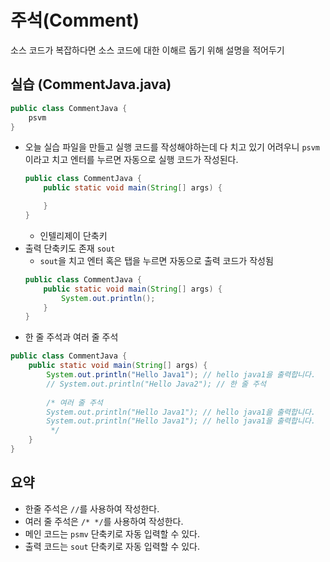 # 주석(Comment)
소스 코드가 복잡하다면 소스 코드에 대한 이해르 돕기 위해 설명을 적어두기
## 실습 (CommentJava.java)
```java
public class CommentJava {
    psvm
}
```
- 오늘 실습 파일을 만들고 실행 코드를 작성해야하는데 다 치고 있기 어려우니 `psvm`이라고 치고 엔터를 누르면 자동으로 실행 코드가 작성된다.
    ```java
    public class CommentJava {
        public static void main(String[] args) {

        }
    }
    ```
    - 인텔리제이 단축키
- 출력 단축키도 존재 `sout`
    - `sout`을 치고 엔터 혹은 탭을 누르면 자동으로 출력 코드가 작성됨
    ```java
    public class CommentJava {
        public static void main(String[] args) {
            System.out.println();
        }
    }
    ```
- 한 줄 주석과 여러 줄 주석
```java
public class CommentJava {
    public static void main(String[] args) {
        System.out.println("Hello Java1"); // hello java1을 출력합니다.
        // System.out.println("Hello Java2"); // 한 줄 주석
        
        /* 여러 줄 주석
        System.out.println("Hello Java1"); // hello java1을 출력합니다.
        System.out.println("Hello Java1"); // hello java1을 출력합니다.
         */
    }
}
```
## 요약
- 한줄 주석은 `//`를 사용하여 작성한다.
- 여러 줄 주석은 `/* */`를 사용하여 작성한다.
- 메인 코드는 `psmv` 단축키로 자동 입력할 수 있다.
- 출력 코드는 `sout` 단축키로 자동 입력할 수 있다.
